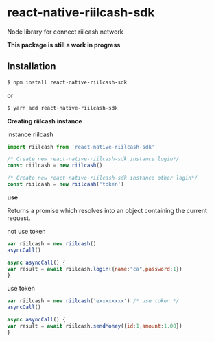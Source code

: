 # react-native-riilcash-sdk

Node library for connect riilcash network

**This package is still a work in progress** 


## Installation

```bash
$ npm install react-native-riilcash-sdk
```
or
```bash
$ yarn add react-native-riilcash-sdk
```


**Creating riilcash instance**

instance riilcash
```js
import riilcash from 'react-native-riilcash-sdk'

/* Create new react-native-riilcash-sdk instance login*/
const riilcash = new riilcash()

/* Create new react-native-riilcash-sdk instance other login*/
const riilcash = new riilcash('token')
```

**use**

Returns a promise which resolves into an object containing the current request.


not use token
```js
var riilcash = new riilcash()
asyncCall()

async asyncCall() {
var result = await riilcash.login({name:"ca",password:1})
}
```


use token
```js
var riilcash = new riilcash('exxxxxxxx') /* use token */
asyncCall()

async asyncCall() {
var result = await riilcash.sendMoney({id:1,amount:1.00})
}
```




